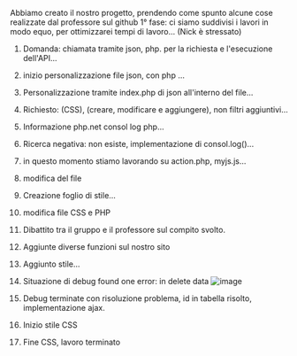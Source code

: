 Abbiamo creato il nostro progetto, prendendo come spunto alcune cose realizzate dal professore sul github
1° fase: ci siamo suddivisi i lavori in modo equo, per ottimizzarei tempi di lavoro... (Nick è stressato)
01. Domanda: chiamata tramite json, php. per la richiesta e l'esecuzione dell'API...
02. inizio personalizzazione file json, con php ...
03. Personalizzazione tramite index.php di json all'interno del file...
04. Richiesto: (CSS), (creare, modificare e aggiungere), non filtri aggiuntivi...
05. Informazione php.net consol log php...
06. Ricerca negativa: non esiste, implementazione di consol.log()...
07. in questo momento stiamo lavorando su action.php, myjs.js...
08. modifica del file 
09. Creazione foglio di stile...
10. modifica file CSS e PHP
11. Dibattito tra il gruppo e il professore sul compito svolto.
12. Aggiunte diverse funzioni sul  nostro sito
13. Aggiunto stile...
14. Situazione di debug found one error: in delete data ![image](https://github.com/nicyu5774y/progetto-prova/assets/51706333/d46df11f-2942-445f-ba01-48584a94559e)

15. Debug terminate con risoluzione problema, id in tabella risolto, implementazione ajax.
16. Inizio stile CSS
17. Fine CSS, lavoro terminato
